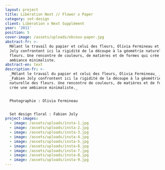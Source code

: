 ```yaml
---
layout: project
title: Libération Next // Flower x Paper
category: set-design
client: Libération x Next Supplément
year: '2011'
position: 5
cover-image: /assets/uploads/okcouv-paper.jpg
abstract-fr: >-
  Mêlant le travail du papier et celui des fleurs, Olivia Fermineau et Fabien
  Joly confrontent ici la rigidité de la découpe à la géométrie naturelle des
  fleurs. Une rencontre de couleurs, de matières et de formes qui crée une
  ambiance minimaliste.
abstract-en: text
description-fr: >-
  _Mêlant le travail du papier et celui des fleurs, Olivia Fermineau_ _et_
  _Fabien Joly confrontent ici la rigidité de la découpe à la géométrie
  naturelle des fleurs. Une rencontre de couleurs, de matières et de formes qui
  crée une ambiance minimaliste._


  Photographie : Olivia Fermineau 


  Set design floral : Fabien Joly
project-images:
  - image: /assets/uploads/insta-1.jpg
  - image: /assets/uploads/insta-2.jpg
  - image: /assets/uploads/insta-3.jpg
  - image: /assets/uploads/insta-4.jpg
  - image: /assets/uploads/insta-5.jpg
  - image: /assets/uploads/insta-6.jpg
  - image: /assets/uploads/insta-7.jpg
  - image: /assets/uploads/insta-8.jpg
  - image: /assets/uploads/insta-9.jpg
---
```



